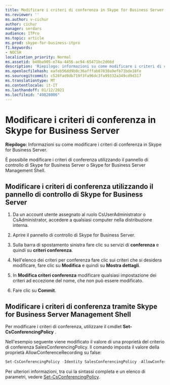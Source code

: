 ```yaml
---
title: Modificare i criteri di conferenza in Skype for Business Server
ms.reviewer: ''
ms.author: v-cichur
author: cichur
manager: serdars
audience: ITPro
ms.topic: article
ms.prod: skype-for-business-itpro
f1.keywords:
- NOCSH
localization_priority: Normal
ms.assetid: b40ba905-e74a-4456-ac94-65471bc2d66d
description: 'Riepilogo: informazioni su come modificare i criteri di conferenza in Skype for Business Server.'
ms.openlocfilehash: eafeb56dd9b0c36afffab07830a9efb71bde18fe
ms.sourcegitcommit: c528fad9db719f3fa96dc3fa99332a349cd9d317
ms.translationtype: MT
ms.contentlocale: it-IT
ms.lasthandoff: 01/12/2021
ms.locfileid: "49828006"
---
```

# <a name="modify-conferencing-policies-in-skype-for-business-server"></a>Modificare i criteri di conferenza in Skype for Business Server
 
**Riepilogo:** Informazioni su come modificare i criteri di conferenza in Skype for Business Server.
  
È possibile modificare i criteri di conferenza utilizzando il pannello di controllo di Skype for Business Server o Skype for Business Server Management Shell.
  
## <a name="modify-conferencing-policies-by-using-skype-for-business-server-control-panel"></a>Modificare i criteri di conferenza utilizzando il pannello di controllo di Skype for Business Server

1. Da un account utente assegnato al ruolo CsUserAdministrator o CsAdministrator, accedere a qualsiasi computer nella distribuzione interna.
    
2.  Aprire il pannello di controllo di Skype for Business Server.
    
3. Sulla barra di spostamento sinistra fare clic su servizi di **conferenza** e quindi su **criteri conferenza**.
    
4. Nell'elenco dei criteri per conferenza fare clic sui criteri che si desidera modificare, fare clic su **Modifica** e quindi su **Mostra dettagli**.
    
5. In **Modifica criteri conferenza** modificare qualsiasi impostazione dei criteri ad eccezione del nome, che non può essere modificato.
    
6. Fare clic su **Commit**.
    
## <a name="modify-conferencing-policies-by-using-skype-for-business-server-management-shell"></a>Modificare i criteri di conferenza tramite Skype for Business Server Management Shell

Per modificare i criteri di conferenza, utilizzare il cmdlet **Set-CsConferencingPolicy** .
  
Nell'esempio seguente viene modificato il valore di una proprietà del criterio di conferenza SalesConferencingPolicy. Il comando imposta il valore della proprietà AllowConferenceRecording su false:
  
```PowerShell
Set-CsConferencingPolicy -Identity SalesConferencingPolicy -AllowConferenceRecording $False
```

Per ulteriori informazioni, tra cui la sintassi completa e un elenco di parametri, vedere [Set-CsConferencingPolicy](https://docs.microsoft.com/powershell/module/skype/set-csconferencingpolicy?view=skype-ps).
  

